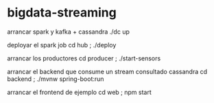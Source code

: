 # bigdata-streaming


arrancar spark y kafka + cassandra
  ./dc up

deployar el spark job
  cd hub ; ./deploy

arrancar los productores
  cd producer ; ./start-sensors

arrancar el backend que consume un stream consultado cassandra
  cd backend ; ./mvnw spring-boot:run

arrancar el frontend de ejemplo
  cd web ; npm start



